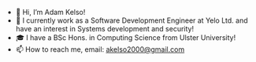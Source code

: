 - 👋 Hi, I’m Adam Kelso!
- 🏢 I currently work as a Software Development Engineer at Yelo Ltd. and have an interest in Systems development and security!
- 🎓 I have a BSc Hons. in Computing Science from Ulster University!
- 📫 How to reach me, email: akelso2000@gmail.com

<!---
Kelsoadam/Kelsoadam is a ✨ special ✨ repository because its `README.md` (this file) appears on your GitHub profile.
You can click the Preview link to take a look at your changes.
--->
